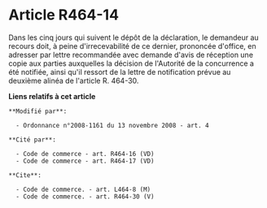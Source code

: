 # Article R464-14

Dans les cinq jours qui suivent le dépôt de la déclaration, le demandeur au recours doit, à peine d'irrecevabilité de ce
dernier, prononcée d'office, en adresser par lettre recommandée avec demande d'avis de réception une copie aux parties
auxquelles la décision de l'Autorité de la concurrence a été notifiée, ainsi qu'il ressort de la lettre de notification
prévue au deuxième alinéa de l'article R. 464-30.

**Liens relatifs à cet article**

	**Modifié par**:

	  - Ordonnance n°2008-1161 du 13 novembre 2008 - art. 4

	**Cité par**:

	  - Code de commerce - art. R464-16 (VD)
	  - Code de commerce - art. R464-17 (VD)

	**Cite**:

	  - Code de commerce. - art. L464-8 (M)
	  - Code de commerce. - art. R464-30 (V)
